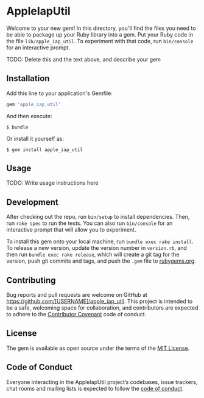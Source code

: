 # AppleIapUtil

Welcome to your new gem! In this directory, you'll find the files you need to be able to package up your Ruby library into a gem. Put your Ruby code in the file `lib/apple_iap_util`. To experiment with that code, run `bin/console` for an interactive prompt.

TODO: Delete this and the text above, and describe your gem

## Installation

Add this line to your application's Gemfile:

```ruby
gem 'apple_iap_util'
```

And then execute:

    $ bundle

Or install it yourself as:

    $ gem install apple_iap_util

## Usage

TODO: Write usage instructions here

## Development

After checking out the repo, run `bin/setup` to install dependencies. Then, run `rake spec` to run the tests. You can also run `bin/console` for an interactive prompt that will allow you to experiment.

To install this gem onto your local machine, run `bundle exec rake install`. To release a new version, update the version number in `version.rb`, and then run `bundle exec rake release`, which will create a git tag for the version, push git commits and tags, and push the `.gem` file to [rubygems.org](https://rubygems.org).

## Contributing

Bug reports and pull requests are welcome on GitHub at https://github.com/[USERNAME]/apple_iap_util. This project is intended to be a safe, welcoming space for collaboration, and contributors are expected to adhere to the [Contributor Covenant](http://contributor-covenant.org) code of conduct.

## License

The gem is available as open source under the terms of the [MIT License](https://opensource.org/licenses/MIT).

## Code of Conduct

Everyone interacting in the AppleIapUtil project’s codebases, issue trackers, chat rooms and mailing lists is expected to follow the [code of conduct](https://github.com/[USERNAME]/apple_iap_util/blob/master/CODE_OF_CONDUCT.md).
